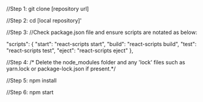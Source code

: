 //Step 1:
git clone [repository url]

//Step 2:
cd [local repository]'

//Step 3:
//Check package.json file and ensure scripts are notated as below:

"scripts": {
    "start": "react-scripts start",
    "build": "react-scripts build",
    "test": "react-scripts test",
    "eject": "react-scripts eject"
},

//Step 4: 
/* Delete the node_modules folder and any 'lock' files such as 
yarn.lock or package-lock.json if present.*/

//Step 5: 
npm install

//Step 6:
npm start